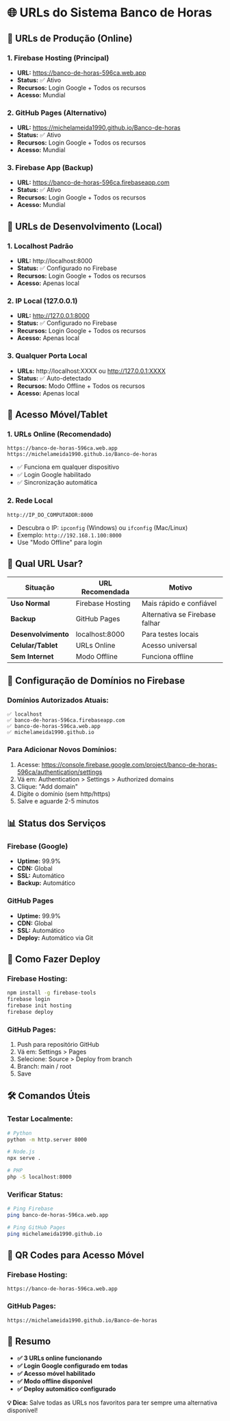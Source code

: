 # 🌐 URLs do Sistema Banco de Horas

## 🚀 **URLs de Produção (Online)**

### **1. Firebase Hosting (Principal)**
- **URL:** https://banco-de-horas-596ca.web.app
- **Status:** ✅ Ativo
- **Recursos:** Login Google + Todos os recursos
- **Acesso:** Mundial

### **2. GitHub Pages (Alternativo)**
- **URL:** https://michelameida1990.github.io/Banco-de-horas
- **Status:** ✅ Ativo  
- **Recursos:** Login Google + Todos os recursos
- **Acesso:** Mundial

### **3. Firebase App (Backup)**
- **URL:** https://banco-de-horas-596ca.firebaseapp.com
- **Status:** ✅ Ativo
- **Recursos:** Login Google + Todos os recursos
- **Acesso:** Mundial

## 🔧 **URLs de Desenvolvimento (Local)**

### **1. Localhost Padrão**
- **URL:** http://localhost:8000
- **Status:** ✅ Configurado no Firebase
- **Recursos:** Login Google + Todos os recursos
- **Acesso:** Apenas local

### **2. IP Local (127.0.0.1)**
- **URL:** http://127.0.0.1:8000
- **Status:** ✅ Configurado no Firebase
- **Recursos:** Login Google + Todos os recursos
- **Acesso:** Apenas local

### **3. Qualquer Porta Local**
- **URLs:** http://localhost:XXXX ou http://127.0.0.1:XXXX
- **Status:** ✅ Auto-detectado
- **Recursos:** Modo Offline + Todos os recursos
- **Acesso:** Apenas local

## 📱 **Acesso Móvel/Tablet**

### **1. URLs Online (Recomendado)**
```
https://banco-de-horas-596ca.web.app
https://michelameida1990.github.io/Banco-de-horas
```
- ✅ Funciona em qualquer dispositivo
- ✅ Login Google habilitado
- ✅ Sincronização automática

### **2. Rede Local**
```
http://IP_DO_COMPUTADOR:8000
```
- Descubra o IP: `ipconfig` (Windows) ou `ifconfig` (Mac/Linux)
- Exemplo: `http://192.168.1.100:8000`
- Use "Modo Offline" para login

## 🎯 **Qual URL Usar?**

| Situação | URL Recomendada | Motivo |
|----------|----------------|---------|
| **Uso Normal** | Firebase Hosting | Mais rápido e confiável |
| **Backup** | GitHub Pages | Alternativa se Firebase falhar |
| **Desenvolvimento** | localhost:8000 | Para testes locais |
| **Celular/Tablet** | URLs Online | Acesso universal |
| **Sem Internet** | Modo Offline | Funciona offline |

## 🔐 **Configuração de Domínios no Firebase**

### **Domínios Autorizados Atuais:**
```
✅ localhost
✅ banco-de-horas-596ca.firebaseapp.com  
✅ banco-de-horas-596ca.web.app
✅ michelameida1990.github.io
```

### **Para Adicionar Novos Domínios:**
1. Acesse: https://console.firebase.google.com/project/banco-de-horas-596ca/authentication/settings
2. Vá em: Authentication > Settings > Authorized domains
3. Clique: "Add domain"
4. Digite o domínio (sem http/https)
5. Salve e aguarde 2-5 minutos

## 📊 **Status dos Serviços**

### **Firebase (Google)**
- **Uptime:** 99.9%
- **CDN:** Global
- **SSL:** Automático
- **Backup:** Automático

### **GitHub Pages**
- **Uptime:** 99.9%
- **CDN:** Global  
- **SSL:** Automático
- **Deploy:** Automático via Git

## 🚀 **Como Fazer Deploy**

### **Firebase Hosting:**
```bash
npm install -g firebase-tools
firebase login
firebase init hosting
firebase deploy
```

### **GitHub Pages:**
1. Push para repositório GitHub
2. Vá em: Settings > Pages
3. Selecione: Source > Deploy from branch
4. Branch: main / root
5. Save

## 🛠️ **Comandos Úteis**

### **Testar Localmente:**
```bash
# Python
python -m http.server 8000

# Node.js
npx serve .

# PHP
php -S localhost:8000
```

### **Verificar Status:**
```bash
# Ping Firebase
ping banco-de-horas-596ca.web.app

# Ping GitHub Pages  
ping michelameida1990.github.io
```

## 📱 **QR Codes para Acesso Móvel**

### **Firebase Hosting:**
```
https://banco-de-horas-596ca.web.app
```

### **GitHub Pages:**
```
https://michelameida1990.github.io/Banco-de-horas
```

## 🎉 **Resumo**

- **✅ 3 URLs online funcionando**
- **✅ Login Google configurado em todas**
- **✅ Acesso móvel habilitado**
- **✅ Modo offline disponível**
- **✅ Deploy automático configurado**

**💡 Dica:** Salve todas as URLs nos favoritos para ter sempre uma alternativa disponível! 